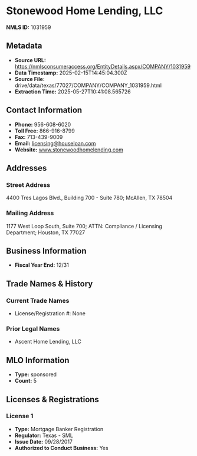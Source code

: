 # Stonewood Home Lending, LLC

**NMLS ID:** 1031959

## Metadata
- **Source URL:** https://nmlsconsumeraccess.org/EntityDetails.aspx/COMPANY/1031959
- **Data Timestamp:** 2025-02-15T14:45:04.300Z
- **Source File:** drive/data/texas/77027/COMPANY/COMPANY_1031959.html
- **Extraction Time:** 2025-05-27T10:41:08.565726

## Contact Information
- **Phone:** 956-608-6020
- **Toll Free:** 866-916-8799
- **Fax:** 713-439-9009
- **Email:** licensing@houseloan.com
- **Website:** www.stonewoodhomelending.com

## Addresses
### Street Address
4400 Tres Lagos Blvd., Building 700 - Suite 780; McAllen, TX 78504

### Mailing Address
1177 West Loop South, Suite 700; ATTN: Compliance / Licensing Department; Houston, TX 77027

## Business Information
- **Fiscal Year End:** 12/31

## Trade Names & History
### Current Trade Names
- License/Registration #: None

### Prior Legal Names
- Ascent Home Lending, LLC

## MLO Information
- **Type:** sponsored
- **Count:** 5

## Licenses & Registrations

### License 1
- **Type:** Mortgage Banker Registration
- **Regulator:** Texas - SML
- **Issue Date:** 09/28/2017
- **Authorized to Conduct Business:** Yes
